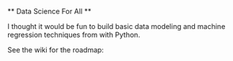 ** Data Science For All **


I thought it would be fun to build basic data modeling and machine regression
techniques from with Python. 


See the wiki for the roadmap: 